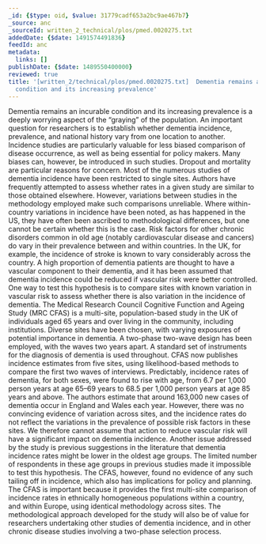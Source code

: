 ```yaml
---
_id: {$type: oid, $value: 31779cadf653a2bc9ae467b7}
_source: anc
_sourceId: written_2_technical/plos/pmed.0020275.txt
addedDate: {$date: 1491574491836}
feedId: anc
metadata:
  links: []
publishDate: {$date: 1489550400000}
reviewed: true
title: '[written_2/technical/plos/pmed.0020275.txt]  Dementia remains an incurable
  condition and its increasing prevalence'
---
```

Dementia remains an incurable condition and its increasing prevalence is a deeply
worrying aspect of the “graying” of the population. An important question for researchers
is to establish whether dementia incidence, prevalence, and national history vary from one
location to another. Incidence studies are particularly valuable for less biased comparison
of disease occurrence, as well as being essential for policy makers. Many biases can,
however, be introduced in such studies. Dropout and mortality are particular reasons for
concern.
Most of the numerous studies of dementia incidence have been restricted to single sites.
Authors have frequently attempted to assess whether rates in a given study are similar to
those obtained elsewhere. However, variations between studies in the methodology employed
make such comparisons unreliable. Where within-country variations in incidence have been
noted, as has happened in the US, they have often been ascribed to methodological
differences, but one cannot be certain whether this is the case.
Risk factors for other chronic disorders common in old age (notably cardiovascular
disease and cancers) do vary in their prevalence between and within countries. In the <geo  id='2635167'>UK</geo>,
for example, the incidence of stroke is known to vary considerably across the country. A
high proportion of dementia patients are thought to have a vascular component to their
dementia, and it has been assumed that dementia incidence could be reduced if vascular risk
were better controlled. One way to test this hypothesis is to compare sites with known
variation in vascular risk to assess whether there is also variation in the incidence of
dementia.
The Medical Research Council Cognitive Function and Ageing Study (MRC CFAS) is a
multi-site, population-based study in the <geo  id='2635167'>UK</geo> of individuals aged 65 years and over living
in the community, including institutions. Diverse sites have been chosen, with varying
exposures of potential importance in dementia. A two-phase two-wave design has been
employed, with the waves two years apart. A standard set of instruments for the diagnosis
of dementia is used throughout. CFAS now publishes incidence estimates from five sites,
using likelihood-based methods to compare the first two waves of interviews.
Predictably, incidence rates of dementia, for both sexes, were found to rise with age,
from 6.7 per 1,000 person years at age 65–69 years to 68.5 per 1,000 person years at age 85
years and above. The authors estimate that around 163,000 new cases of dementia occur in
<geo  id='6269131'>England</geo> and <geo  id='2634895'>Wales</geo> each year. However, there was no convincing evidence of variation across
sites, and the incidence rates do not reflect the variations in the prevalence of possible
risk factors in these sites. We therefore cannot assume that action to reduce vascular risk
will have a significant impact on dementia incidence.
Another issue addressed by the study is previous suggestions in the literature that
dementia incidence rates might be lower in the oldest age groups. The limited number of
respondents in these age groups in previous studies made it impossible to test this
hypothesis. The CFAS, however, found no evidence of any such tailing off in incidence,
which also has implications for policy and planning.
The CFAS is important because it provides the first multi-site comparison of incidence
rates in ethnically homogeneous populations within a country, and within Europe, using
identical methodology across sites. The methodological approach developed for the study
will also be of value for researchers undertaking other studies of dementia incidence, and
in other chronic disease studies involving a two-phase selection process.